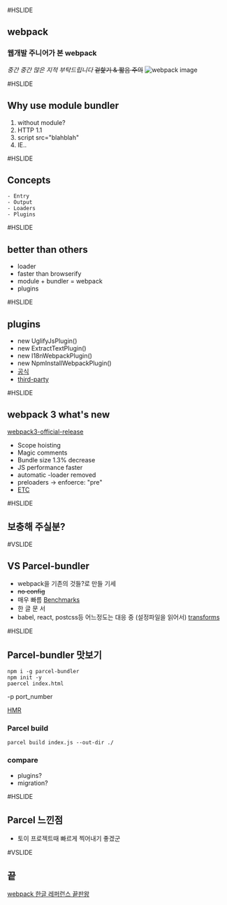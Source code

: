 #HSLIDE
## webpack
### 웹개발 주니어가 본 webpack
*중간 중간 많은 지적 부탁드립니다*
~~겉핥기 & 짧음 주의~~
![webpack image](https://webpack.github.io/assets/what-is-webpack.png)


#HSLIDE
## Why use module bundler
1. without module?
2. HTTP 1.1
3. script src="blahblah"
4. IE..

#HSLIDE
## Concepts
    - Entry
    - Output
    - Loaders
    - Plugins

#HSLIDE
## better than others
 - loader
 - faster than browserify
 - module + bundler = webpack
 - plugins

#HSLIDE
## plugins
 - new UglifyJsPlugin()
 - new ExtractTextPlugin()
 - new I18nWebpackPlugin()
 - new NpmInstallWebpackPlugin()
 - [공식](https://webpack.js.org/plugins/)
 - [third-party](https://github.com/webpack-contrib/awesome-webpack#webpack-plugins)

#HSLIDE
## webpack 3 what's new
[webpack3-official-release](https://medium.com/webpack/webpack-3-official-release-15fd2dd8f07b)
- Scope hoisting
- Magic comments
- Bundle size 1.3% decrease
- JS performance faster
- automatic -loader removed
- preloaders -> enfoerce: "pre"
- [ETC](https://webpack.js.org/guides/migrating/)


#HSLIDE
## 보충해 주실분?

#VSLIDE
## VS Parcel-bundler
- webpack을 기존의 것들?로 만들 기세
- ~~no config~~
- 매우 빠름 [Benchmarks](https://www.npmjs.com/package/parcel-bundler#benchmarks)
- 한 글 문 서
- babel, react, postcss등 어느정도는 대응 중 (설정파일을 읽어서) [transforms](https://parceljs.org/transforms.html)

#HSLIDE
## Parcel-bundler 맛보기
```
npm i -g parcel-bundler
npm init -y
paercel index.html
```
-p port_number

[HMR](https://parceljs.org/hmr.html)

### Parcel build
```
parcel build index.js --out-dir ./
```
### compare
- plugins?
- migration?

#HSLIDE
## Parcel 느낀점
 - 토이 프로젝트때 빠르게 찍어내기 좋겠군

#VSLIDE
## 끝
[webpack 한글 레퍼런스 끝판왕](https://hyunseob.github.io/2017/03/21/webpack2-beginners-guide/)



